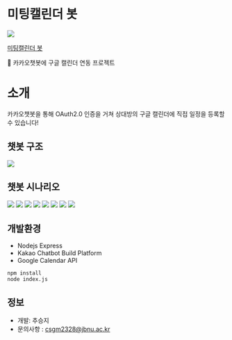 미팅캘린더 봇
=============
<img src="https://user-images.githubusercontent.com/39210160/95098634-e6331500-0769-11eb-9e32-5eae65ea2f0f.JPG">

[미팅캘린더 봇](https://pf.kakao.com/_LDycT, "카카오톡 채널")

💬 카카오챗봇에 구글 캘린더 연동 프로젝트

# 소개
카카오챗봇을 통해 OAuth2.0 인증을 거쳐 상대방의 구글 캘린더에 직접 일정을 등록할 수 있습니다!


## 챗봇 구조

<img src="https://user-images.githubusercontent.com/39210160/111056291-32c11000-84c1-11eb-8e86-6680f782be05.JPG">


## 챗봇 시나리오

<img src="https://user-images.githubusercontent.com/39210160/95098862-2d210a80-076a-11eb-87f8-4cf125fbe60f.png">
<img src="https://user-images.githubusercontent.com/39210160/102593795-a4a2eb00-4158-11eb-9033-0e15a40870e2.jpg">
<img src="https://user-images.githubusercontent.com/39210160/95098944-475ae880-076a-11eb-883d-384fdd3b0a66.png">
<img src="https://user-images.githubusercontent.com/39210160/95099017-59d52200-076a-11eb-878c-960f087425af.png">
<img src="https://user-images.githubusercontent.com/39210160/95099035-5f326c80-076a-11eb-8aff-a8c815823ff9.png">
<img src="https://user-images.githubusercontent.com/39210160/102594480-9bfee480-4159-11eb-89fe-4c84f89a3555.jpg">
<img src="https://user-images.githubusercontent.com/39210160/102593793-a40a5480-4158-11eb-8910-1ab7d559d51e.jpg">
<img src="https://user-images.githubusercontent.com/39210160/102593790-a371be00-4158-11eb-8a90-e877a5608754.jpg">




## 개발환경
- Nodejs Express
- Kakao Chatbot Build Platform
- Google Calendar API
 ```
npm install
node index.js
```

## 정보
- 개발: 추승지
- 문의사항 : csgm2328@jbnu.ac.kr
